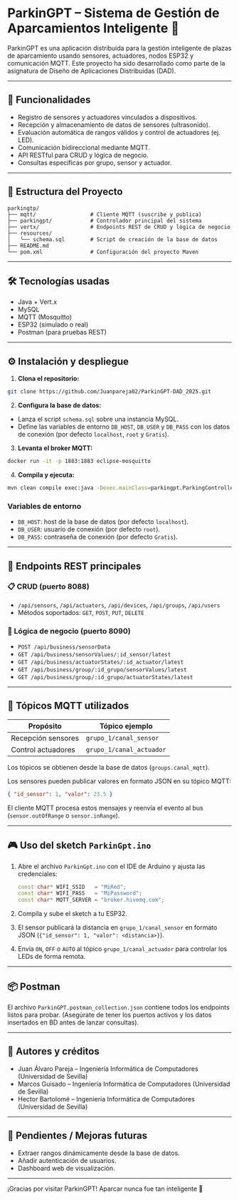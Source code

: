 # ParkinGPT – Sistema de Gestión de Aparcamientos Inteligente 🚗

ParkinGPT es una aplicación distribuida para la gestión inteligente de plazas de aparcamiento usando sensores, actuadores, nodos ESP32 y comunicación MQTT. Este proyecto ha sido desarrollado como parte de la asignatura de Diseño de Aplicaciones Distribuidas (DAD).

---

## 📌 Funcionalidades

- Registro de sensores y actuadores vinculados a dispositivos.
- Recepción y almacenamiento de datos de sensores (ultrasonido).
- Evaluación automática de rangos válidos y control de actuadores (ej. LED).
- Comunicación bidireccional mediante MQTT.
- API RESTful para CRUD y lógica de negocio.
- Consultas específicas por grupo, sensor y actuador.

---

## 🧩 Estructura del Proyecto

```
parkingtp/
├── mqtt/                 # Cliente MQTT (suscribe y publica)
├── parkingpt/            # Controlador principal del sistema
├── vertx/                # Endpoints REST de CRUD y lógica de negocio
├── resources/
│   └── schema.sql        # Script de creación de la base de datos
├── README.md
└── pom.xml               # Configuración del proyecto Maven
```

---

## 🛠️ Tecnologías usadas

- Java + Vert.x
- MySQL
- MQTT (Mosquitto)
- ESP32 (simulado o real)
- Postman (para pruebas REST)

---

## ⚙️ Instalación y despliegue

1. **Clona el repositorio:**
```bash
git clone https://github.com/Juanpareja02/ParkinGPT-DAD_2025.git
```

2. **Configura la base de datos:**
- Lanza el script `schema.sql` sobre una instancia MySQL.
- Define las variables de entorno `DB_HOST`, `DB_USER` y `DB_PASS` con los datos de conexión (por defecto `localhost`, `root` y `Gratis`).

3. **Levanta el broker MQTT:**
```bash
docker run -it -p 1883:1883 eclipse-mosquitto
```

4. **Compila y ejecuta:**
```bash
mvn clean compile exec:java -Dexec.mainClass=parkingpt.ParkingController
```

### Variables de entorno

- `DB_HOST`: host de la base de datos (por defecto `localhost`).
- `DB_USER`: usuario de conexión (por defecto `root`).
- `DB_PASS`: contraseña de conexión (por defecto `Gratis`).

---

## 🔌 Endpoints REST principales

### 📋 CRUD (puerto 8088)
- `/api/sensors`, `/api/actuators`, `/api/devices`, `/api/groups`, `/api/users`
- Métodos soportados: `GET`, `POST`, `PUT`, `DELETE`

### 🤖 Lógica de negocio (puerto 8090)
- `POST /api/business/sensorData`
- `GET /api/business/sensorValues/:id_sensor/latest`
- `GET /api/business/actuatorStates/:id_actuator/latest`
- `GET /api/business/group/:id_grupo/sensorValues/latest`
- `GET /api/business/group/:id_grupo/actuatorStates/latest`

---

## 📡 Tópicos MQTT utilizados

| Propósito           | Tópico ejemplo              |
|--------------------|-----------------------------|
| Recepción sensores | `grupo_1/canal_sensor`       |
| Control actuadores | `grupo_1/canal_actuador`     |

Los tópicos se obtienen desde la base de datos (`groups.canal_mqtt`).

Los sensores pueden publicar valores en formato JSON en su tópico MQTT:

```json
{ "id_sensor": 1, "valor": 23.5 }
```

El cliente MQTT procesa estos mensajes y reenvía el evento al bus (`sensor.outOfRange` o `sensor.inRange`).

---

## 🎮 Uso del sketch `ParkinGpt.ino`

1. Abre el archivo `ParkinGpt.ino` con el IDE de Arduino y ajusta las credenciales:

   ```cpp
   const char* WIFI_SSID   = "MiRed";
   const char* WIFI_PASS   = "MiPassword";
   const char* MQTT_SERVER = "broker.hivemq.com";
   ```

2. Compila y sube el sketch a tu ESP32.
3. El sensor publicará la distancia en `grupo_1/canal_sensor` en formato JSON
   (`{"id_sensor": 1, "valor": <distancia>}`).
4. Envía `ON`, `OFF` o `AUTO` al tópico `grupo_1/canal_actuador` para controlar
   los LEDs de forma remota.

---

## 📦 Postman

El archivo `ParkinGPT.postman_collection.json` contiene todos los endpoints listos para probar. (Asegúrate de tener los puertos activos y los datos insertados en BD antes de lanzar consultas).

---

## 🧠 Autores y créditos

- Juan Álvaro Pareja – Ingeniería Informática de Computadores (Universidad de Sevilla)
- Marcos Guisado – Ingeniería Informática de Computadores (Universidad de Sevilla)
- Hector Bartolomé – Ingeniería Informática de Computadores (Universidad de Sevilla)

---

## 🏁 Pendientes / Mejoras futuras

- Extraer rangos dinámicamente desde la base de datos.
- Añadir autenticación de usuarios.
- Dashboard web de visualización.

---

¡Gracias por visitar ParkinGPT! Aparcar nunca fue tan inteligente 🚦

